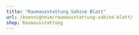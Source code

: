 ```yaml
---
title: "Raumausstattung Sabine Blatt"
url: /boennigheim/raumausstattung-sabine-blatt/
shop: Raumausstattung
---
```

